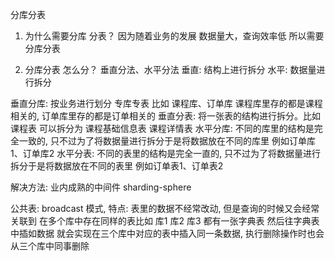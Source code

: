 分库分表
1. 为什么需要分库 分表？ 
因为随着业务的发展 数据量大，查询效率低 所以需要分库分表

2. 分库分表 怎么分？
垂直分法、水平分法
垂直: 结构上进行拆分
水平: 数据量进行拆分

垂直分库: 按业务进行划分 专库专表 比如 课程库、订单库  课程库里存的都是课程相关的, 订单库里存的都是订单相关的 
垂直分表: 将一张表的结构进行拆分。比如 课程表 可以拆分为 课程基础信息表 课程详情表
水平分库: 不同的库里的结构是完全一致的, 只不过为了将数据量进行拆分于是将数据放在不同的库里 例如订单库1、订单库2
水平分表: 不同的表里的结构是完全一直的, 只不过为了将数据量进行拆分于是将数据放在不同的表里 例如订单表1、订单表2

解决方法: 业内成熟的中间件 sharding-sphere

公共表: broadcast 模式, 
特点: 表里的数据不经常改动, 但是查询的时候又会经常关联到
在多个库中存在同样的表比如 库1 库2 库3 都有一张字典表
然后往字典表中插如数据 就会实现在三个库中对应的表中插入同一条数据, 执行删除操作时也会从三个库中同事删除
